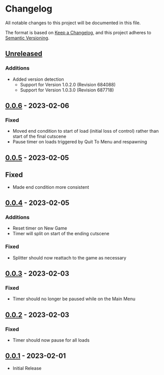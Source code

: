 # Changelog

All notable changes to this project will be documented in this file.

The format is based on [Keep a Changelog](https://keepachangelog.com/en/1.0.0/),
and this project adheres to [Semantic Versioning](https://semver.org/spec/v2.0.0.html).

## [Unreleased]

### Additions

- Added version detection
  - Support for Version 1.0.2.0 (Revision 684088)
  - Support for Version 1.0.3.0 (Revision 687718)

## [0.0.6] - 2023-02-06

### Fixed

- Moved end condition to start of load (initial loss of control) rather than start of the final cutscene
- Pause timer on loads triggered by Quit To Menu and respawning

## [0.0.5] - 2023-02-05

## Fixed

- Made end condition more consistent

## [0.0.4] - 2023-02-05

### Additions

- Reset timer on New Game
- Timer will split on start of the ending cutscene

### Fixed

- Splitter should now reattach to the game as necessary

## [0.0.3] - 2023-02-03

### Fixed

- Timer should no longer be paused while on the Main Menu

## [0.0.2] - 2023-02-03

### Fixed

- Timer should now pause for all loads

## [0.0.1] - 2023-02-01

- Initial Release

[unreleased]: https://github.com/SquareMan/cosmic-shake-auto-splitter/compare/v0.0.6...HEAD
[0.0.6]: https://github.com/SquareMan/cosmic-shake-auto-splitter/releases/tag/v0.0.6
[0.0.5]: https://github.com/SquareMan/cosmic-shake-auto-splitter/releases/tag/v0.0.5
[0.0.4]: https://github.com/SquareMan/cosmic-shake-auto-splitter/releases/tag/v0.0.4
[0.0.3]: https://github.com/SquareMan/cosmic-shake-auto-splitter/releases/tag/v0.0.3
[0.0.2]: https://github.com/SquareMan/cosmic-shake-auto-splitter/releases/tag/v0.0.2
[0.0.1]: https://github.com/SquareMan/cosmic-shake-auto-splitter/releases/tag/v0.0.1
